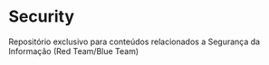 # Security
Repositório exclusivo para conteúdos relacionados a Segurança da Informação (Red Team/Blue Team)
